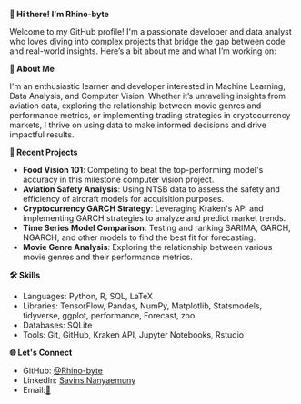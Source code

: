 **👋 Hi there! I'm Rhino-byte**

Welcome to my GitHub profile! I'm a passionate developer and data analyst who loves diving into complex projects that bridge the gap between code and real-world insights. Here’s a bit about me and what I’m working on:

**🚀 About Me**

I'm an enthusiastic learner and developer interested in Machine Learning, Data Analysis, and Computer Vision. Whether it’s unraveling insights from aviation data, exploring the relationship between movie genres and performance metrics, or implementing trading strategies in cryptocurrency markets, I thrive on using data to make informed decisions and drive impactful results.

**🌱 Recent Projects**

- **Food Vision 101**: Competing to beat the top-performing model's accuracy in this milestone computer vision project.
- **Aviation Safety Analysis**: Using NTSB data to assess the safety and efficiency of aircraft models for acquisition purposes.
- **Cryptocurrency GARCH Strategy**: Leveraging Kraken's API and implementing GARCH strategies to analyze and predict market trends.
- **Time Series Model Comparison**: Testing and ranking SARIMA, GARCH, NGARCH, and other models to find the best fit for forecasting.
- **Movie Genre Analysis**: Exploring the relationship between various movie genres and their performance metrics.

 **🛠️ Skills**

- Languages: Python, R, SQL, LaTeX
- Libraries: TensorFlow, Pandas, NumPy, Matplotlib, Statsmodels, tidyverse, ggplot, performance, Forecast, zoo
- Databases: SQLite
- Tools: Git, GitHub, Kraken API, Jupyter Notebooks, Rstudio

**🌐 Let's Connect**
- GitHub: [@Rhino-byte](https://github.com/Rhino-byte)
- LinkedIn: [Savins Nanyaemuny](www.linkedin.com/in/nsavins)
- Email:[📩](savinskamau01@gmail.com)

  
<!---
Rhino-byte/Rhino-byte is a ✨ special ✨ repository because its `README.md` (this file) appears on your GitHub profile.
You can click the Preview link to take a look at your changes.
--->

